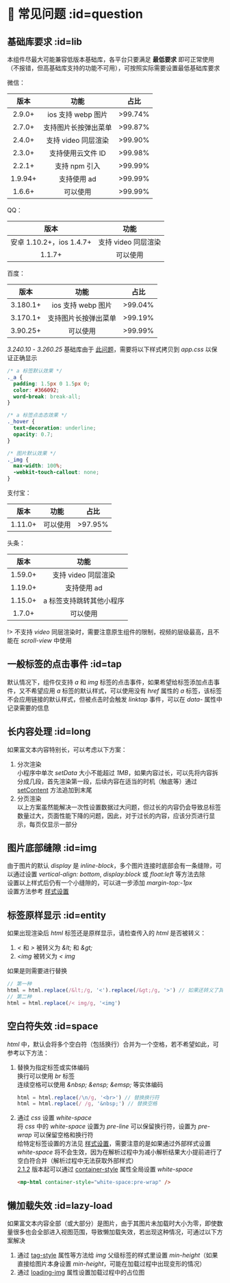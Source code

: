 # 📘 常见问题 :id=question

## 基础库要求 :id=lib
本组件尽最大可能兼容低版本基础库，各平台只要满足 **最低要求** 即可正常使用（不报错，但高基础库支持的功能不可用），可按照实际需要设置最低基础库要求  

微信：  

| 版本 | 功能 | 占比 |
|:---:|:---:|:---:|
| 2.9.0+ | ios 支持 webp 图片 | >99.74% |
| 2.7.0+ | 支持图片长按弹出菜单 | >99.87% |
| 2.4.0+ | 支持 video 同层渲染 | >99.90% |
| 2.3.0+ | 支持使用云文件 ID | >99.98% |
| 2.2.1+ | 支持 npm 引入 | >99.99% |
| 1.9.94+ | 支持使用 ad | >99.99% |
| 1.6.6+ | 可以使用 | >99.99% |

QQ：  

| 版本 | 功能 |
|:---:|:---:|
| 安卓 1.10.2+，ios 1.4.7+ | 支持 video 同层渲染 |
| 1.1.7+ | 可以使用 |

百度：  

| 版本 | 功能 | 占比 |
|:---:|:---:|:---:|
| 3.180.1+ | ios 支持 webp 图片 | >99.04% |
| 3.170.1+ | 支持图片长按弹出菜单 | >99.19% |
| 3.90.25+ | 可以使用 | >99.99% |

*3.240.10* - *3.260.25* 基础库由于 [此问题](https://smartprogram.baidu.com/forum/topic/show/125787)，需要将以下样式拷贝到 *app.css* 以保证正确显示  
```css
/* a 标签默认效果 */
._a {
  padding: 1.5px 0 1.5px 0;
  color: #366092;
  word-break: break-all;
}

/* a 标签点击态效果 */
._hover {
  text-decoration: underline;
  opacity: 0.7;
}

/* 图片默认效果 */
._img {
  max-width: 100%;
  -webkit-touch-callout: none;
}
```

支付宝：  

| 版本 | 功能 | 占比 |
|:---:|:---:|:---:|
| 1.11.0+ | 可以使用 | >97.95% |

头条：  

| 版本 | 功能 |
|:---:|:---:|
| 1.59.0+ | 支持 video 同层渲染 |
| 1.19.0+ | 支持使用 ad |
| 1.15.0+ | a 标签支持跳转其他小程序 |
| 1.7.0+ | 可以使用 |

!> 不支持 *video* 同层渲染时，需要注意原生组件的限制，视频的层级最高，且不能在 *scroll-view* 中使用  

## 一般标签的点击事件 :id=tap
默认情况下，组件仅支持 *a* 和 *img* 标签的点击事件，如果希望给标签添加点击事件，又不希望应用 *a* 标签的默认样式，可以使用没有 *href* 属性的 *a* 标签，该标签不会应用链接的默认样式，但被点击时会触发 *linktap* 事件，可以在 *data-* 属性中记录需要的信息  

## 长内容处理 :id=long
如果富文本内容特别长，可以考虑以下方案：  
1. 分次渲染  
   小程序中单次 *setData* 大小不能超过 *1MB*，如果内容过长，可以先将内容拆分成几段，首先渲染第一段，后续内容在适当的时机（触底等）通过 [setContent](/advanced/api#setContent) 方法追加到末尾  
2. 分页渲染  
   以上方案虽然能解决一次性设置数据过大问题，但过长的内容仍会导致总标签数量过大，页面性能下降的问题，因此，对于过长的内容，应该分页进行显示，每页仅显示一部分  

## 图片底部缝隙 :id=img
由于图片的默认 *display* 是 *inline-block*，多个图片连接时底部会有一条缝隙，可以通过设置 *vertical-align: bottom*, *display:block* 或 *float:left* 等方法去除  
设置以上样式后仍有一个小缝隙的，可以进一步添加 *margin-top:-1px*  
设置方法参考 [样式设置](overview/feature#style)  

## 标签原样显示 :id=entity
如果出现渲染后 *html* 标签还是原样显示，请检查传入的 *html* 是否被转义：
1. *&lt;* 和 *&gt;* 被转义为 *&amp;lt;* 和 *&amp;gt;*  
2. *&lt;img* 被转义为 *< img*  

如果是则需要进行替换  
```javascript
// 第一种
html = html.replace(/&lt;/g, '<').replace(/&gt;/g, '>') // 如果还转义了其他字符如 &amp; 等也要进行替换
// 第二种
html = html.replace(/< img/g, '<img')
```

## 空白符失效 :id=space
*html* 中，默认会将多个空白符（包括换行）合并为一个空格，若不希望如此，可参考以下方法：  
1. 替换为指定标签或实体编码  
   换行可以使用 *br* 标签  
   连续空格可以使用 *&amp;nbsp;* *&amp;ensp;* *&amp;emsp;* 等实体编码  
   ```javascript
   html = html.replace(/\n/g, '<br>') // 替换换行符
   html = html.replace(/ /g, '&nbsp;') // 替换空格
   ```
2. 通过 *css* 设置 *white-space*  
   将 *css* 中的 *white-space* 设置为 *pre-line* 可以保留换行符，设置为 *pre-wrap* 可以保留空格和换行符  
   给特定标签设置的方法见 [样式设置](overview/feature#style)，需要注意的是如果通过外部样式设置 *white-space* 将不会生效，因为在解析过程中为减小解析结果大小提前进行了空白符合并（解析过程中无法获取外部样式）  
   [2.1.2]() 版本起可以通过 [container-style](basic/prop#container-style) 属性全局设置 *white-space*  
   ```html
   <mp-html container-style="white-space:pre-wrap" />
   ```

## 懒加载失效 :id=lazy-load
如果富文本内容全部（或大部分）是图片，由于其图片未加载时大小为零，即使数量很多也会全部进入视图范围，导致懒加载失效，若出现这种情况，可通过以下方案解决  
1. 通过 [tag-style](basic/prop#tag-style) 属性等方法给 *img* 父级标签的样式里设置 *min-height*（如果直接给图片本身设置 *min-height*，可能在加载过程中出现变形的情况）  
2. 通过 [loading-img](basic/prop#loading-img) 属性设置加载过程中的占位图  